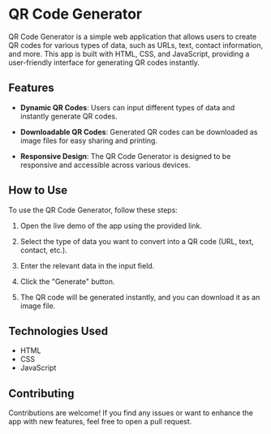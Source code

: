 

# QR Code Generator

QR Code Generator is a simple web application that allows users to create QR codes for various types of data, such as URLs, text, contact information, and more. This app is built with HTML, CSS, and JavaScript, providing a user-friendly interface for generating QR codes instantly.

## Features

- **Dynamic QR Codes**: Users can input different types of data and instantly generate QR codes.

- **Downloadable QR Codes**: Generated QR codes can be downloaded as image files for easy sharing and printing.

- **Responsive Design**: The QR Code Generator is designed to be responsive and accessible across various devices.


## How to Use

To use the QR Code Generator, follow these steps:

1. Open the live demo of the app using the provided link.

2. Select the type of data you want to convert into a QR code (URL, text, contact, etc.).

3. Enter the relevant data in the input field.

4. Click the "Generate" button.

5. The QR code will be generated instantly, and you can download it as an image file.

## Technologies Used

- HTML
- CSS
- JavaScript

## Contributing

Contributions are welcome! If you find any issues or want to enhance the app with new features, feel free to open a pull request.
